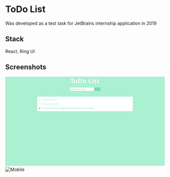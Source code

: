# ToDo List
Was developed as a test task for JetBrains internship application in 2019

## Stack

React, Ring UI

## Screenshots

![Desktop](./screenshots/desktop.png)
![Mobile](./screenshots/mobile.png)
